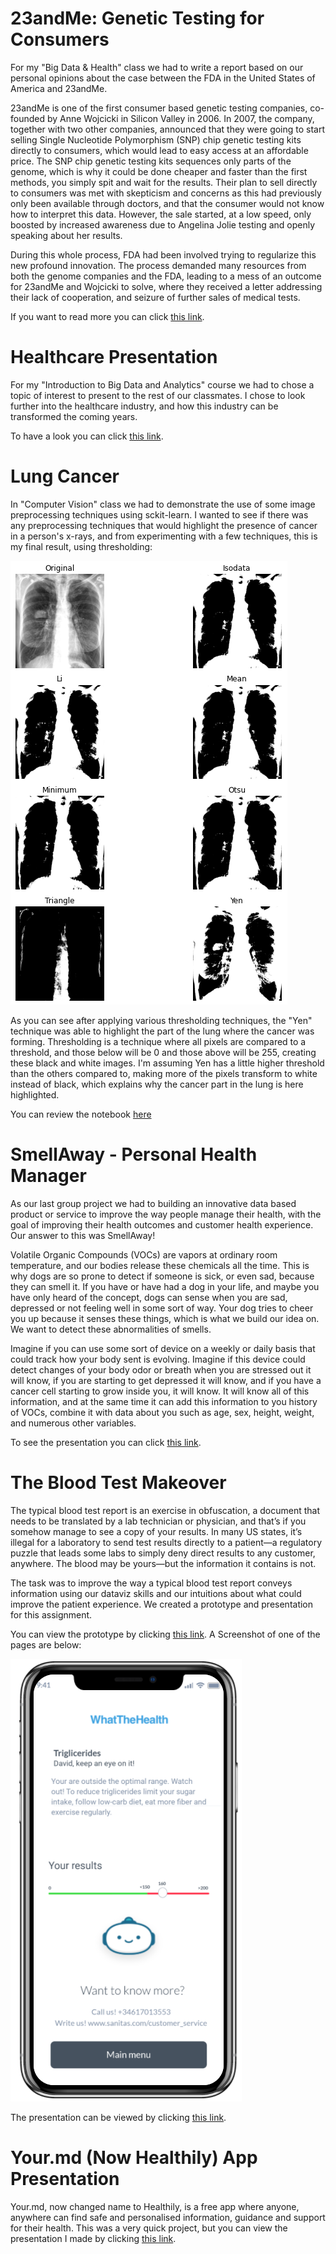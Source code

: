 # 23andMe: Genetic Testing for Consumers
For my "Big Data & Health" class we had to write a report based on our personal opinions about the case between the FDA in the United States of America and 23andMe. 

23andMe is one of the first consumer based genetic testing companies, co-founded by Anne Wojcicki in Silicon Valley in 2006. In 2007, the company, together with two other companies, announced that they were going to start selling Single Nucleotide Polymorphism (SNP) chip genetic testing kits directly to consumers, which would lead to easy access at an affordable price. The SNP chip genetic testing kits sequences only parts of the genome, which is why it could be done cheaper and faster than the first methods, you simply spit and wait for the results. Their plan to sell directly to consumers was met with skepticism and concerns as this had previously only been available through doctors, and that the consumer would not know how to interpret this data. However, the sale started, at a low speed, only boosted by increased awareness due to Angelina Jolie testing and openly speaking about her results.

During this whole process, FDA had been involved trying to regularize this new profound innovation. The process demanded many resources from both the genome companies and the FDA, leading to a mess of an outcome for 23andMe and Wojcicki to solve, where they received a letter addressing their lack of cooperation, and seizure of further sales of medical tests.

If you want to read more you can click [this link](https://github.com/Jonashellevang/IE_MBD_2020/blob/master/Big%20Data%20%26%20Health/23andMe%20Report.pdf).

# Healthcare Presentation
For my "Introduction to Big Data and Analytics" course we had to chose a topic of interest to present to the rest of our classmates. I chose to look further into the healthcare industry, and how this industry can be transformed the coming years.

To have a look you can click [this link](https://github.com/Jonashellevang/IE_MBD_2020/blob/master/Big%20Data%20%26%20Health/Healtcare%20Presentation%20-%20Intro%20to%20Big%20Data.pdf).

# Lung Cancer
In "Computer Vision" class we had to demonstrate the use of some image preprocessing techniques using sckit-learn. I wanted to see if there was any preprocessing techniques that would highlight the presence of cancer in a person's x-rays, and from experimenting with a few techniques, this is my final result, using thresholding:

![Thresholding](https://github.com/Jonashellevang/IE_MBD_2020/blob/master/Big%20Data%20%26%20Health/Lung%20Cancer.png)

As you can see after applying various thresholding techniques, the "Yen" technique was able to highlight the part of the lung where the cancer was forming. Thresholding is a technique where all pixels are compared to a threshold, and those below will be 0 and those above will be 255, creating these black and white images. I'm assuming Yen has a little higher threshold than the others compared to, making more of the pixels transform to white instead of black, which explains why the cancer part in the lung is here highlighted.

You can review the notebook [here](https://github.com/Jonashellevang/IE_MBD_2020/blob/master/Big%20Data%20%26%20Health/Lung%20Cancer.ipynb)

# SmellAway - Personal Health Manager
As our last group project we had to building an innovative data based product or service to improve the way people manage their health, with the goal of improving their health outcomes and customer health experience. Our answer to this was SmellAway!

Volatile Organic Compounds (VOCs) are vapors at ordinary room temperature, and our bodies release these chemicals all the time. This is why dogs are so prone to detect if someone is sick, or even sad, because they can smell it. If you have or have had a dog in your life, and maybe you have only heard of the concept, dogs can sense when you are sad, depressed or not feeling well in some sort of way. Your dog tries to cheer you up because it senses these things, which is what we build our idea on. We want to detect these abnormalities of smells.

Imagine if you can use some sort of device on a weekly or daily basis that could track how your body sent is evolving. Imagine if this device could detect changes of your body odor or breath when you are stressed out it will know, if you are starting to get depressed it will know, and if you have a cancer cell starting to grow inside you, it will know. It will know all of this information, and at the same time it can add this information to you history of VOCs, combine it with data about you such as age, sex, height, weight, and numerous other variables. 

To see the presentation you can click [this link](https://github.com/Jonashellevang/IE_MBD_2020/blob/master/Big%20Data%20%26%20Health/SmellAway%20Presentation.pdf).

# The Blood Test Makeover
The typical blood test report is an exercise in obfuscation, a document that needs to be translated by a lab technician or physician, and that’s if you somehow manage to see a copy of your results. In many US states, it’s illegal for a laboratory to send test results directly to a patient—a regulatory puzzle that leads some labs to simply deny direct results to any customer, anywhere. The blood may be yours—but the information it contains is not.

The task was to improve the way a typical blood test report conveys information using our dataviz skills and our intuitions about what could improve the patient experience. We created a prototype and presentation for this assignment.

You can view the prototype by clicking [this link](https://marvelapp.com/prototype/237fg7d6/screen/69231125). A Screenshot of one of the pages are below:

![Prototype](https://github.com/Jonashellevang/IE_MBD_2020/blob/master/Big%20Data%20%26%20Health/The%20Blood%20Test%20Makeover.png)

The presentation can be viewed by clicking [this link](https://github.com/Jonashellevang/IE_MBD_2020/blob/master/Big%20Data%20%26%20Health/The%20Blood%20Test%20Makeover%20Presentation.pdf).

# Your.md (Now Healthily) App Presentation
Your.md, now changed name to Healthily, is a free app where anyone, anywhere can find safe and personalised information, guidance and support for their health. This was a very quick project, but you can view the presentation I made by clicking [this link](https://github.com/Jonashellevang/IE_MBD_2020/blob/master/Big%20Data%20%26%20Health/your.md%20Presentation.pdf).
